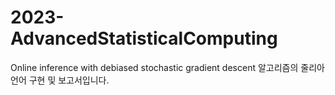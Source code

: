 # 2023-AdvancedStatisticalComputing
Online inference with debiased stochastic gradient descent 알고리즘의 줄리아 언어 구현 및 보고서입니다.

